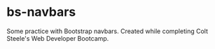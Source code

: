 # bs-navbars
Some practice with Bootstrap navbars. Created while completing Colt Steele's Web Developer Bootcamp.

